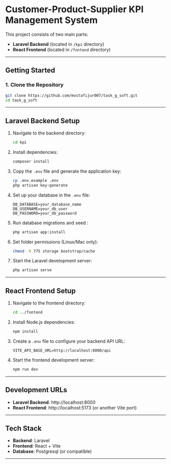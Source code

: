 ﻿# Customer-Product-Supplier KPI Management System

This project consists of two main parts:

- **Laravel Backend** (located in `/kpi` directory)
- **React Frontend** (located in `/fontend` directory)

---

## Getting Started

### 1. Clone the Repository

```bash
git clone https://github.com/mostafijur007/task_g_soft.git
cd task_g_soft
```

---

## Laravel Backend Setup

1. Navigate to the backend directory:

   ```bash
   cd kpi
   ```

2. Install dependencies:

   ```bash
   composer install
   ```

3. Copy the `.env` file and generate the application key:

   ```bash
   cp .env.example .env
   php artisan key:generate
   ```

4. Set up your database in the `.env` file:

   ```dotenv
   DB_DATABASE=your_database_name
   DB_USERNAME=your_db_user
   DB_PASSWORD=your_db_password
   ```

5. Run database migrations and seed :

   ```bash
   php artisan app:install
   ```

6. Set folder permissions (Linux/Mac only):

   ```bash
   chmod -R 775 storage bootstrap/cache
   ```

7. Start the Laravel development server:

   ```bash
   php artisan serve
   ```

---

## React Frontend Setup

1. Navigate to the frontend directory:

   ```bash
   cd ../fontend
   ```

2. Install Node.js dependencies:

   ```bash
   npm install
   ```

3. Create a `.env` file to configure your backend API URL:

   ```env
   VITE_API_BASE_URL=http://localhost:8000/api
   ```

4. Start the frontend development server:

   ```bash
   npm run dev
   ```

---

## Development URLs

- **Laravel Backend**: http://localhost:8000  
- **React Frontend**: http://localhost:5173 (or another Vite port)

---

## Tech Stack

- **Backend**: Laravel
- **Frontend**: React + Vite
- **Database**: Postgresql (or compatible)

---

